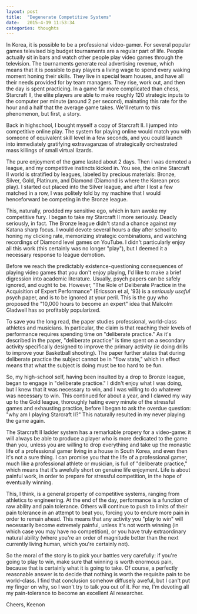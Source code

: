```yaml
---
layout: post
title:  "Degenerate Competitive Systems"
date:   2015-4-19 11:53:34
categories: thoughts
---
```

In Korea, it is possible to be a professional video-gamer. For several popular games televised big budget tournaments are a regular part of life. People actually sit in bars and watch other people play video games through the television. The tournaments generate real advertising revenue, which means that it is possible to pay players a living wage to spend every waking moment honing their skills. They live in special team houses, and have all their needs provided for by team managers. They rise, work out, and then the day is spent practicing. In a game far more complicated than chess, Starcraft II, the elite players are able to make roughly 120 strategic inputs to the computer per minute (around 2 per second), mainating this rate for the hour and a half that the average game takes. We'll return to this phenomenon, but first, a story.

Back in highschool, I bought myself a copy of Starcraft II. I jumped into competitive online play. The system for playing online would match you with someone of equivalent skill level in a few seconds, and you could launch into immediately gratifying extravaganzas of strategically orchestrated mass killings of small virtual lizards.

The pure enjoyment of the game lasted about 2 days. Then I was demoted a league, and my competitive instincts kicked in. You see, the online Starcraft II world is stratified by leagues, labeled by precious materials: Bronze, Silver, Gold, Platinum, and Diamond (Diamond is where the Korean pros play). I started out placed into the Silver league, and after I lost a few matched in a row, I was politely told by my machine that I would henceforward be competing in the Bronze league.

This, naturally, prodded my sensitive ego, which in turn awoke my competitive fury. I began to take my Starcraft II more seriously. Deadly seriously, in fact. The Bronze league didn't stand a chance against my Katana sharp focus. I would devote several hours a day after school to honing my clicking rate, memorizing strategic combinations, and watching recordings of Diamond level games on YouTube. I didn't particularly enjoy all this work (this certainly was no longer "play"), but I deemed it a necessary response to league demotion.

Before we reach the predictably existence-questioning consequences of playing video games that you don't enjoy playing, I'd like to make a brief digression into academic literature. Usually, psych papers can be safely ignored, and ought to be. However, "The Role of Deliberate Practice in the Acquisition of Expert Performance" (Ericsson et al, '93) is a *seriously useful* psych paper, and is to be ignored at your peril. This is the guy who proposed the "10,000 hours to become an expert" idea that Malcolm Gladwell has so profitably popularized.

To save you the long read, the paper studies professional, world-class athletes and musicians. In particular, the claim is that reaching their levels of performance requires spending time on "deliberate practice." As it's described in the paper, "deliberate practice" is time spent on a secondary activity specifically designed to improve the primary activity (ie doing drills to improve your Basketball shooting). The paper further states that during deliberate practice the subject cannot be in "flow state," which in effect means that what the subject is doing must be too hard to be fun.

So, my high-school self, having been insulted by a drop to Bronze league, began to engage in "deliberate practice." I didn't enjoy what I was doing, but I knew that it was necessary to win, and I was willing to do whatever was necessary to win. This continued for about a year, and I clawed my way up to the Gold league, thoroughly hating every minute of the stressful games and exhausting practice, before I began to ask the overdue question: "why am I playing Starcraft II?" This naturally resulted in my never playing the game again.

The Starcraft II ladder system has a remarkable propery for a video-game: it will always be able to produce a player who is more dedicated to the game than you, unless you are willing to drop everything and take up the monastic life of a professional gamer living in a house in South Korea, and even then it's not a sure thing. I can promise you that the life of a professional gamer, much like a professional athlete or musician, is full of "deliberate practice," which means that it's awefully short on genuine life enjoyment. Life is about painful work, in order to prepare for stressful competition, in the hope of eventually winning.

This, I think, is a general property of competitive systems, ranging from athletics to engineering. At the end of the day, performance is a function of raw ability and pain tolerance. Others will continue to push to limits of their pain tolerance in an attempt to beat you, forcing you to endure more pain in order to remain ahead. This means that any activity you "play to win" will necessarily become extremely painful, unless it's not worth winning (in which case you may have no competition), or you have truly extraordinary natural ability (where you're an order of magnitude better than the next currently living human, which you're certainly not).

So the moral of the story is to pick your battles very carefully: if you're going to play to win, make sure that winning is worth enormous pain, because that is certainly what it is going to take. Of course, a perfectly reasonable answer is to decide that nothing is worth the requisite pain to be world-class. I find that conclusion somehow diffusely aweful, but I can't put my finger on why, so I won't try to talk you out of it. For me, I'm devoting all my pain-tolerance to become an excellent AI researcher.

Cheers,
Keenon
